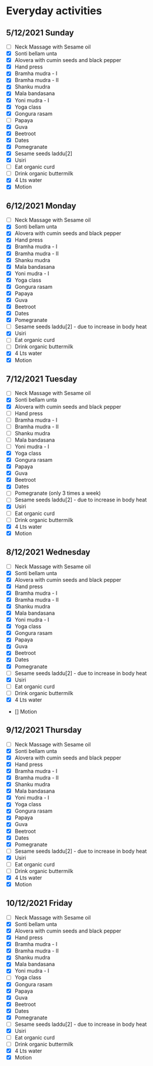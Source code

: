 # Everyday activities

## 5/12/2021 Sunday

- [ ] Neck Massage with Sesame oil
- [X] Sonti bellam unta
- [X] Alovera with cumin seeds and black pepper
- [X] Hand press
- [X] Bramha mudra - I
- [X] Bramha mudra - II
- [X] Shanku mudra
- [X] Mala bandasana
- [X] Yoni mudra - I
- [X] Yoga class
- [X] Gongura rasam
- [ ] Papaya
- [X] Guva
- [X] Beetroot
- [X] Dates
- [X] Pomegranate
- [X] Sesame seeds laddu[2]
- [X] Usiri
- [ ] Eat organic curd
- [ ] Drink organic buttermilk
- [X] 4 Lts water
- [X] Motion

## 6/12/2021 Monday

- [ ] Neck Massage with Sesame oil
- [X] Sonti bellam unta
- [X] Alovera with cumin seeds and black pepper
- [X] Hand press
- [X] Bramha mudra - I
- [X] Bramha mudra - II
- [X] Shanku mudra
- [X] Mala bandasana
- [X] Yoni mudra - I
- [X] Yoga class
- [X] Gongura rasam
- [X] Papaya
- [X] Guva
- [X] Beetroot
- [X] Dates
- [X] Pomegranate
- [ ] Sesame seeds laddu[2] - due to increase in body heat
- [X] Usiri
- [ ] Eat organic curd
- [ ] Drink organic buttermilk
- [X] 4 Lts water
- [X] Motion

## 7/12/2021 Tuesday

- [ ] Neck Massage with Sesame oil
- [X] Sonti bellam unta
- [X] Alovera with cumin seeds and black pepper
- [ ] Hand press
- [ ] Bramha mudra - I
- [ ] Bramha mudra - II
- [ ] Shanku mudra
- [ ] Mala bandasana
- [ ] Yoni mudra - I
- [X] Yoga class
- [X] Gongura rasam
- [X] Papaya
- [X] Guva
- [X] Beetroot
- [X] Dates
- [ ] Pomegranate (only 3 times a week)
- [ ] Sesame seeds laddu[2] - due to increase in body heat
- [X] Usiri
- [ ] Eat organic curd
- [ ] Drink organic buttermilk
- [X] 4 Lts water
- [X] Motion

## 8/12/2021 Wednesday

- [ ] Neck Massage with Sesame oil
- [X] Sonti bellam unta
- [X] Alovera with cumin seeds and black pepper
- [X] Hand press
- [X] Bramha mudra - I
- [X] Bramha mudra - II
- [X] Shanku mudra
- [X] Mala bandasana
- [X] Yoni mudra - I
- [X] Yoga class
- [X] Gongura rasam
- [X] Papaya
- [X] Guva
- [X] Beetroot
- [X] Dates
- [X] Pomegranate
- [ ] Sesame seeds laddu[2] - due to increase in body heat
- [X] Usiri
- [ ] Eat organic curd
- [ ] Drink organic buttermilk
- [X] 4 Lts water
- [] Motion

## 9/12/2021 Thursday

- [ ] Neck Massage with Sesame oil
- [X] Sonti bellam unta
- [X] Alovera with cumin seeds and black pepper
- [X] Hand press
- [X] Bramha mudra - I
- [X] Bramha mudra - II
- [X] Shanku mudra
- [X] Mala bandasana
- [X] Yoni mudra - I
- [X] Yoga class
- [X] Gongura rasam
- [X] Papaya
- [X] Guva
- [X] Beetroot
- [X] Dates
- [X] Pomegranate
- [ ] Sesame seeds laddu[2] - due to increase in body heat
- [X] Usiri
- [ ] Eat organic curd
- [ ] Drink organic buttermilk
- [X] 4 Lts water
- [X] Motion

## 10/12/2021 Friday

- [ ] Neck Massage with Sesame oil
- [X] Sonti bellam unta
- [X] Alovera with cumin seeds and black pepper
- [X] Hand press
- [X] Bramha mudra - I
- [X] Bramha mudra - II
- [X] Shanku mudra
- [X] Mala bandasana
- [X] Yoni mudra - I
- [ ] Yoga class
- [X] Gongura rasam
- [X] Papaya
- [X] Guva
- [X] Beetroot
- [X] Dates
- [X] Pomegranate
- [ ] Sesame seeds laddu[2] - due to increase in body heat
- [X] Usiri
- [ ] Eat organic curd
- [ ] Drink organic buttermilk
- [X] 4 Lts water
- [X] Motion